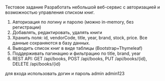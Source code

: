 Тестовое задание
Разработать небольшой веб-сервис с авторизацией и возможностью управления списком книг.

1. Авторизация по логину и паролю (можно in-memory, без регистрации)
2. Добавлять, редактировать, удалять книги
3. Хранить поля: id, vendorCode, title, year, brand, stock, price. Все данные сохраняются в базу данных.
4. Выводить список книг в виде таблицы (Bootstrap+Thymeleaf)
5. Поддерживать пагинацию и фильтрацию по title, brand, year
6. REST API: GET /api/books, POST /api/books, PUT /api/books/{id}, DELETE /api/books/{id}

для входа использовать догин и пароль admin admin123

